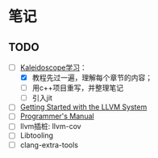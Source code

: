 # 笔记

## TODO
- [ ] [Kaleidoscope学习](https://releases.llvm.org/20.1.0/docs/tutorial/MyFirstLanguageFrontend/index.html)：
  - [x] 教程先过一遍，理解每个章节的内容；
  - [ ] 用c++项目重写，并整理笔记
  - [ ] 引入jit
- [ ] [Getting Started with the LLVM System](https://releases.llvm.org/20.1.0/docs/GettingStarted.html)
- [ ] [Programmer's Manual](https://releases.llvm.org/20.1.0/docs/ProgrammersManual.html)
- [ ] llvm插桩: llvm-cov
- [ ] Libtooling
- [ ] clang-extra-tools